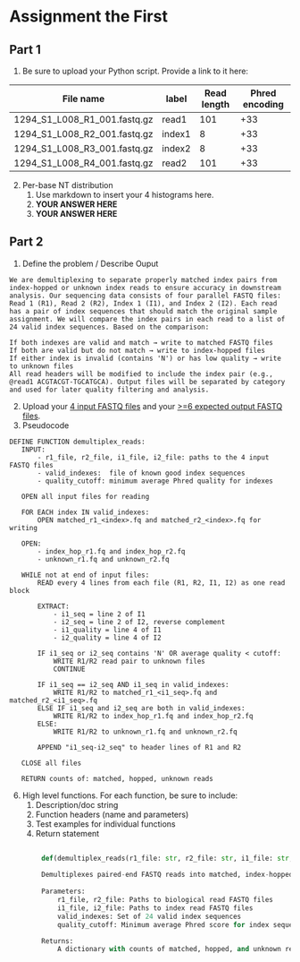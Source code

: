 # Assignment the First

## Part 1
1. Be sure to upload your Python script. Provide a link to it here:

| File name | label | Read length | Phred encoding |
|---|---|---|---|
| 1294_S1_L008_R1_001.fastq.gz | read1 | 101 | +33 |
| 1294_S1_L008_R2_001.fastq.gz | index1 | 8 | +33 |
| 1294_S1_L008_R3_001.fastq.gz | index2 | 8 | +33 |
| 1294_S1_L008_R4_001.fastq.gz | read2 | 101 | +33 |

2. Per-base NT distribution
    1. Use markdown to insert your 4 histograms here.
    2. **YOUR ANSWER HERE**
    3. **YOUR ANSWER HERE**
    
## Part 2
1. Define the problem  / Describe Ouput

```
We are demultiplexing to separate properly matched index pairs from index-hopped or unknown index reads to ensure accuracy in downstream analysis. Our sequencing data consists of four parallel FASTQ files: Read 1 (R1), Read 2 (R2), Index 1 (I1), and Index 2 (I2). Each read has a pair of index sequences that should match the original sample assignment. We will compare the index pairs in each read to a list of 24 valid index sequences. Based on the comparison:

If both indexes are valid and match → write to matched FASTQ files
If both are valid but do not match → write to index-hopped files
If either index is invalid (contains 'N') or has low quality → write to unknown files
All read headers will be modified to include the index pair (e.g., @read1 ACGTACGT-TGCATGCA). Output files will be separated by category and used for later quality filtering and analysis.
```


2. Upload your [4 input FASTQ files](../TEST-input_FASTQ) and your [>=6 expected output FASTQ files](../TEST-output_FASTQ).
3. Pseudocode
 ```
DEFINE FUNCTION demultiplex_reads:
    INPUT:
        - r1_file, r2_file, i1_file, i2_file: paths to the 4 input FASTQ files
        - valid_indexes:  file of known good index sequences
        - quality_cutoff: minimum average Phred quality for indexes

    OPEN all input files for reading

    FOR EACH index IN valid_indexes:
        OPEN matched_r1_<index>.fq and matched_r2_<index>.fq for writing

    OPEN:
        - index_hop_r1.fq and index_hop_r2.fq
        - unknown_r1.fq and unknown_r2.fq

    WHILE not at end of input files:
        READ every 4 lines from each file (R1, R2, I1, I2) as one read block

        EXTRACT:
            - i1_seq = line 2 of I1
            - i2_seq = line 2 of I2, reverse complement
            - i1_quality = line 4 of I1
            - i2_quality = line 4 of I2

        IF i1_seq or i2_seq contains 'N' OR average quality < cutoff:
            WRITE R1/R2 read pair to unknown files
            CONTINUE

        IF i1_seq == i2_seq AND i1_seq in valid_indexes:
            WRITE R1/R2 to matched_r1_<i1_seq>.fq and matched_r2_<i1_seq>.fq
        ELSE IF i1_seq and i2_seq are both in valid_indexes:
            WRITE R1/R2 to index_hop_r1.fq and index_hop_r2.fq
        ELSE:
            WRITE R1/R2 to unknown_r1.fq and unknown_r2.fq

        APPEND "i1_seq-i2_seq" to header lines of R1 and R2

    CLOSE all files

    RETURN counts of: matched, hopped, unknown reads
```
6. High level functions. For each function, be sure to include:
    1. Description/doc string
    2. Function headers (name and parameters)
    3. Test examples for individual functions
    4. Return statement

```python
        
        def(demultiplex_reads(r1_file: str, r2_file: str, i1_file: str, i2_file: str, valid_indexes: set[str], quality_cutoff: float):
    
        Demultiplexes paired-end FASTQ reads into matched, index-hopped, and unknown categories.
    
        Parameters:
            r1_file, r2_file: Paths to biological read FASTQ files
            i1_file, i2_file: Paths to index read FASTQ files
            valid_indexes: Set of 24 valid index sequences
            quality_cutoff: Minimum average Phred score for index sequences

        Returns:
            A dictionary with counts of matched, hopped, and unknown read pairs
```

